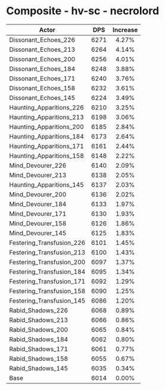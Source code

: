 # Composite - hv-sc - necrolord
| Actor | DPS | Increase |
|---|:---:|:---:|
|Dissonant_Echoes_226|6271|4.27%|
|Dissonant_Echoes_213|6264|4.14%|
|Dissonant_Echoes_200|6256|4.01%|
|Dissonant_Echoes_184|6248|3.88%|
|Dissonant_Echoes_171|6240|3.76%|
|Dissonant_Echoes_158|6232|3.61%|
|Dissonant_Echoes_145|6224|3.49%|
|Haunting_Apparitions_226|6210|3.25%|
|Haunting_Apparitions_213|6198|3.06%|
|Haunting_Apparitions_200|6185|2.84%|
|Haunting_Apparitions_184|6173|2.64%|
|Haunting_Apparitions_171|6161|2.44%|
|Haunting_Apparitions_158|6148|2.22%|
|Mind_Devourer_226|6140|2.09%|
|Mind_Devourer_213|6138|2.05%|
|Haunting_Apparitions_145|6137|2.03%|
|Mind_Devourer_200|6136|2.02%|
|Mind_Devourer_184|6133|1.97%|
|Mind_Devourer_171|6130|1.93%|
|Mind_Devourer_158|6126|1.86%|
|Mind_Devourer_145|6125|1.83%|
|Festering_Transfusion_226|6101|1.45%|
|Festering_Transfusion_213|6100|1.43%|
|Festering_Transfusion_200|6097|1.37%|
|Festering_Transfusion_184|6095|1.34%|
|Festering_Transfusion_171|6092|1.29%|
|Festering_Transfusion_158|6090|1.25%|
|Festering_Transfusion_145|6086|1.20%|
|Rabid_Shadows_226|6068|0.89%|
|Rabid_Shadows_213|6066|0.86%|
|Rabid_Shadows_200|6065|0.84%|
|Rabid_Shadows_184|6062|0.80%|
|Rabid_Shadows_171|6061|0.77%|
|Rabid_Shadows_158|6055|0.67%|
|Rabid_Shadows_145|6035|0.34%|
|Base|6014|0.00%|
